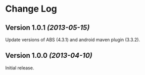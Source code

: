 Change Log
==========

Version 1.0.1 *(2013-05-15)*
----------------------------
Update versions of ABS (4.3.1) and android maven plugin (3.3.2).

Version 1.0.0 *(2013-04-10)*
----------------------------
Initial release.
